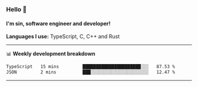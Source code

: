 ### Hello 👋
#### I'm sin, software engineer and developer!

**Languages I use:** TypeScript, C, C++ and Rust

---
📊 **Weekly development breakdown**

<!--START_SECTION:waka-->

```txt
TypeScript   15 mins         ██████████████████████░░░   87.53 %
JSON         2 mins          ███░░░░░░░░░░░░░░░░░░░░░░   12.47 %
```

<!--END_SECTION:waka-->

---
